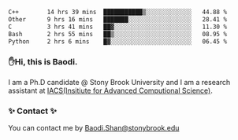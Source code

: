 <!--START_SECTION:waka-->

```txt
C++        14 hrs 39 mins  ███████████▒░░░░░░░░░░░░░   44.88 %
Other      9 hrs 16 mins   ███████░░░░░░░░░░░░░░░░░░   28.41 %
C          3 hrs 41 mins   ██▓░░░░░░░░░░░░░░░░░░░░░░   11.30 %
Bash       2 hrs 55 mins   ██▒░░░░░░░░░░░░░░░░░░░░░░   08.95 %
Python     2 hrs 6 mins    █▓░░░░░░░░░░░░░░░░░░░░░░░   06.45 %
```

<!--END_SECTION:waka-->

### ✋Hi, this is Baodi. 

I am a Ph.D candidate @ Stony Brook University and I am a research assistant at [IACS(Insitiute for Advanced Computional Science)](https://iacs.stonybrook.edu/).

### ✨ Contact ✨

You can contact me by [Baodi.Shan@stonybrook.edu](mailto:Baodi.Shan@stonybrook.edu)





<!--
[![Anurag's GitHub stats](https://github-readme-stats.vercel.app/api?username=lwshanbd&theme=jolly&show_icons=true&count_private=true&include_all_commits=true)](https://github.com/anuraghazra/github-readme-stats)
**lwshanbd/lwshanbd** is a ✨ _special_ ✨ repository because its `README.md` (this file) appears on your GitHub profile.

Here are some ideas to get you started:

- 🔭 I’m currently working on ...
- 🌱 I’m currently learning ...
- 👯 I’m looking to collaborate on ...
- 🤔 I’m looking for help with ...
- 💬 Ask me about ...
- 📫 How to reach me: ...
- 😄 Pronouns: ...
- ⚡ Fun fact: ...
-->
